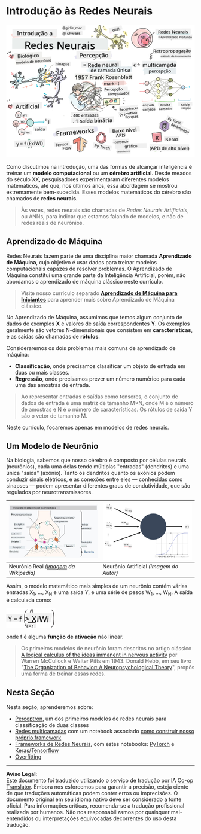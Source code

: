 <!--
CO_OP_TRANSLATOR_METADATA:
{
  "original_hash": "f862a99d88088163df12270e2f2ad6c3",
  "translation_date": "2025-10-03T12:47:05+00:00",
  "source_file": "lessons/3-NeuralNetworks/README.md",
  "language_code": "br"
}
-->
# Introdução às Redes Neurais

![Resumo do conteúdo de Introdução às Redes Neurais em um desenho](../../../../translated_images/ai-neuralnetworks.1c687ae40bc86e834f497844866a26d3e0886650a67a4bbe29442e2f157d3b18.br.png)

Como discutimos na introdução, uma das formas de alcançar inteligência é treinar um **modelo computacional** ou um **cérebro artificial**. Desde meados do século XX, pesquisadores experimentaram diferentes modelos matemáticos, até que, nos últimos anos, essa abordagem se mostrou extremamente bem-sucedida. Esses modelos matemáticos do cérebro são chamados de **redes neurais**.

> Às vezes, redes neurais são chamadas de *Redes Neurais Artificiais*, ou ANNs, para indicar que estamos falando de modelos, e não de redes reais de neurônios.

## Aprendizado de Máquina

Redes Neurais fazem parte de uma disciplina maior chamada **Aprendizado de Máquina**, cujo objetivo é usar dados para treinar modelos computacionais capazes de resolver problemas. O Aprendizado de Máquina constitui uma grande parte da Inteligência Artificial, porém, não abordamos o aprendizado de máquina clássico neste currículo.

> Visite nosso currículo separado **[Aprendizado de Máquina para Iniciantes](http://github.com/microsoft/ml-for-beginners)** para aprender mais sobre Aprendizado de Máquina clássico.

No Aprendizado de Máquina, assumimos que temos algum conjunto de dados de exemplos **X** e valores de saída correspondentes **Y**. Os exemplos geralmente são vetores N-dimensionais que consistem em **características**, e as saídas são chamadas de **rótulos**.

Consideraremos os dois problemas mais comuns de aprendizado de máquina:

* **Classificação**, onde precisamos classificar um objeto de entrada em duas ou mais classes.
* **Regressão**, onde precisamos prever um número numérico para cada uma das amostras de entrada.

> Ao representar entradas e saídas como tensores, o conjunto de dados de entrada é uma matriz de tamanho M&times;N, onde M é o número de amostras e N é o número de características. Os rótulos de saída Y são o vetor de tamanho M.

Neste currículo, focaremos apenas em modelos de redes neurais.

## Um Modelo de Neurônio

Na biologia, sabemos que nosso cérebro é composto por células neurais (neurônios), cada uma delas tendo múltiplas "entradas" (dendritos) e uma única "saída" (axônio). Tanto os dendritos quanto os axônios podem conduzir sinais elétricos, e as conexões entre eles — conhecidas como sinapses — podem apresentar diferentes graus de condutividade, que são regulados por neurotransmissores.

![Modelo de um Neurônio](../../../../translated_images/synapse-wikipedia.ed20a9e4726ea1c6a3ce8fec51c0b9bec6181946dca0fe4e829bc12fa3bacf01.br.jpg) | ![Modelo de um Neurônio](../../../../translated_images/artneuron.1a5daa88d20ebe6f5824ddb89fba0bdaaf49f67e8230c1afbec42909df1fc17e.br.png)
----|----
Neurônio Real *([Imagem](https://en.wikipedia.org/wiki/Synapse#/media/File:SynapseSchematic_lines.svg) da Wikipedia)* | Neurônio Artificial *(Imagem do Autor)*

Assim, o modelo matemático mais simples de um neurônio contém várias entradas X<sub>1</sub>, ..., X<sub>N</sub> e uma saída Y, e uma série de pesos W<sub>1</sub>, ..., W<sub>N</sub>. A saída é calculada como:

<img src="../../../../translated_images/netout.1eb15eb76fd767313e067719f400cec4b0e5090239c3e997c29f6789d4c3c263.br.png" alt="Y = f\left(\sum_{i=1}^N X_iW_i\right)" width="131" height="53" align="center"/>

onde f é alguma **função de ativação** não linear.

> Os primeiros modelos de neurônio foram descritos no artigo clássico [A logical calculus of the ideas immanent in nervous activity](https://www.cs.cmu.edu/~./epxing/Class/10715/reading/McCulloch.and.Pitts.pdf) por Warren McCullock e Walter Pitts em 1943. Donald Hebb, em seu livro "[The Organization of Behavior: A Neuropsychological Theory](https://books.google.com/books?id=VNetYrB8EBoC)", propôs uma forma de treinar essas redes.

## Nesta Seção

Nesta seção, aprenderemos sobre:
* [Perceptron](03-Perceptron/README.md), um dos primeiros modelos de redes neurais para classificação de duas classes
* [Redes multicamadas](04-OwnFramework/README.md) com um notebook associado [como construir nosso próprio framework](04-OwnFramework/OwnFramework.ipynb)
* [Frameworks de Redes Neurais](05-Frameworks/README.md), com estes notebooks: [PyTorch](05-Frameworks/IntroPyTorch.ipynb) e [Keras/Tensorflow](05-Frameworks/IntroKerasTF.ipynb)
* [Overfitting](../../../../lessons/3-NeuralNetworks/05-Frameworks)

---

**Aviso Legal**:  
Este documento foi traduzido utilizando o serviço de tradução por IA [Co-op Translator](https://github.com/Azure/co-op-translator). Embora nos esforcemos para garantir a precisão, esteja ciente de que traduções automáticas podem conter erros ou imprecisões. O documento original em seu idioma nativo deve ser considerado a fonte oficial. Para informações críticas, recomenda-se a tradução profissional realizada por humanos. Não nos responsabilizamos por quaisquer mal-entendidos ou interpretações equivocadas decorrentes do uso desta tradução.
